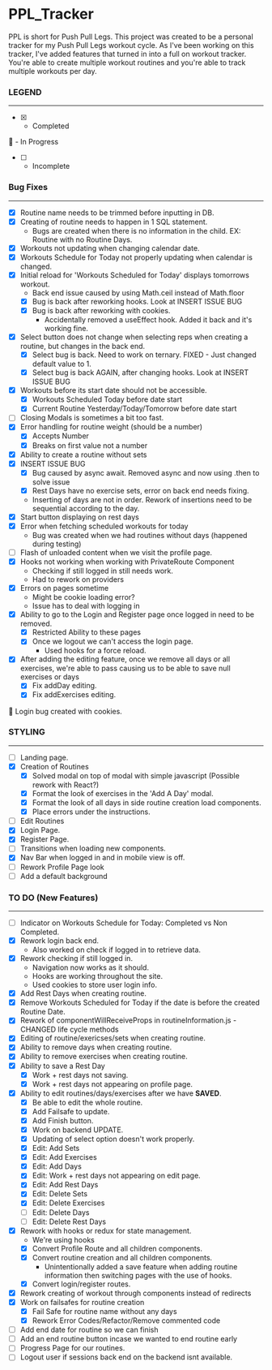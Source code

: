 # PPL_Tracker

PPL is short for Push Pull Legs. This project was created to be a personal tracker for my Push Pull Legs workout cycle. As I've been working on this tracker, I've added features that turned in into a full on workout tracker. You're able to create multiple workout routines and you're able to track multiple workouts per day.

### LEGEND

***

- [x] - Completed

:small_orange_diamond: - In Progress

- [ ] - Incomplete

### Bug Fixes

***

- [x] Routine name needs to be trimmed before inputting in DB.
- [x] Creating of routine needs to happen in 1 SQL statement.
  - Bugs are created when there is no information in the child. EX: Routine with no Routine Days.
- [x] Workouts not updating when changing calendar date.
- [x] Workouts Schedule for Today not properly updating when calendar is changed.
- [x] Initial reload for 'Workouts Scheduled for Today' displays tomorrows workout.
  - Back end issue caused by using Math.ceil instead of Math.floor
  - [x] Bug is back after reworking hooks. Look at INSERT ISSUE BUG
  - [x] Bug is back after reworking with cookies.
    - Accidentally removed a useEffect hook. Added it back and it's working fine.
- [x] Select button does not change when selecting reps when creating a routine, but changes in the back end.
  - [x] Select bug is back. Need to work on ternary. FIXED - Just changed default value to 1.
  - [x] Select bug is back AGAIN, after changing hooks. Look at INSERT ISSUE BUG
- [x] Workouts before its start date should not be accessible.
  - [x] Workouts Scheduled Today before date start
  - [x] Current Routine Yesterday/Today/Tomorrow before date start
- [ ] Closing Modals is sometimes a bit too fast.
- [x] Error handling for routine weight (should be a number)
  - [x] Accepts Number
  - [x] Breaks on first value not a number
- [x] Ability to create a routine without sets
- [x] INSERT ISSUE BUG
  - [x] Bug caused by async await. Removed async and now using .then to solve issue
  - [x] Rest Days have no exercise sets, error on back end needs fixing.
  - Inserting of days are not in order. Rework of insertions need to be sequential according to the day.
- [x] Start button displaying on rest days
- [x] Error when fetching scheduled workouts for today
  - Bug was created when we had routines without days (happened during testing)
- [ ] Flash of unloaded content when we visit the profile page.
- [x] Hooks not working when working with PrivateRoute Component
  - Checking if still logged in still needs work.
  - Had to rework on providers
- [x] Errors on pages sometime
  - Might be cookie loading error?
  - Issue has to deal with logging in
- [x] Ability to go to the Login and Register page once logged in need to be removed.
  - [x] Restricted Ability to these pages
  - [x] Once we logout we can't access the login page.
    - Used hooks for a force reload.
- [x] After adding the editing feature, once we remove all days or all exercises, we're able to pass causing us to be able to save null exercises or days
  - [x] Fix addDay editing.
  - [x] Fix addExercises editing.
  
:small_orange_diamond: Login bug created with cookies.

### STYLING

***

- [ ] Landing page.
- [x] Creation of Routines
  - [x] Solved modal on top of modal with simple javascript (Possible rework with React?)
  - [x] Format the look of exercises in the 'Add A Day' modal.
  - [x] Format the look of all days in side routine creation load components.
  - [x] Place errors under the instructions.
- [ ] Edit Routines
- [x] Login Page.
- [x] Register Page.
- [ ] Transitions when loading new components.
- [x] Nav Bar when logged in and in mobile view is off.
- [ ] Rework Profile Page look
- [ ] Add a default background

### TO DO (New Features)

***

- [ ] Indicator on Workouts Schedule for Today: Completed vs Non Completed.
- [x] Rework login back end.
  - Also worked on check if logged in to retrieve data.
- [x] Rework checking if still logged in.
  - Navigation now works as it should.
  - Hooks are working throughout the site.
  - Used cookies to store user login info.
- [x] Add Rest Days when creating routine.
- [x] Remove Workouts Scheduled for Today if the date is before the created Routine Date.
- [x] Rework of componentWillReceiveProps in routineInformation.js - CHANGED life cycle methods
- [x] Editing of routine/exericses/sets when creating routine.
- [x] Ability to remove days when creating routine.
- [x] Ability to remove exercises when creating routine.
- [x] Ability to save a Rest Day
  - [x] Work + rest days not saving.
  - [x] Work + rest days not appearing on profile page.
- [x] Ability to edit routines/days/exercises after we have **SAVED**.
  - [x] Be able to edit the whole routine.
  - [x] Add Failsafe to update.
  - [x] Add Finish button.
  - [x] Work on backend UPDATE.
  - [x] Updating of select option doesn't work properly.
  - [x] Edit: Add Sets
  - [x] Edit: Add Exercises
  - [x] Edit: Add Days
  - [x] Edit: Work + rest days not appearing on edit page.
  - [x] Edit: Add Rest Days
  - [x] Edit: Delete Sets
  - [x] Edit: Delete Exercises
  - [ ] Edit: Delete Days
  - [ ] Edit: Delete Rest Days
- [x] Rework with hooks or redux for state management.
  - We're using hooks
  - [x] Convert Profile Route and all children components.
  - [x] Convert routine creation and all children components.
    - Unintentionally added a save feature when adding routine information then switching pages with the use of hooks.
  - [x] Convert login/register routes.
- [x] Rework creating of workout through components instead of redirects
- [x] Work on failsafes for routine creation
  - [x] Fail Safe for routine name without any days
  - [x] Rework Error Codes/Refactor/Remove commented code
- [ ] Add end date for routine so we can finish
- [ ] Add an end routine button incase we wanted to end routine early
- [ ] Progress Page for our routines.
- [ ] Logout user if sessions back end on the backend isnt available.